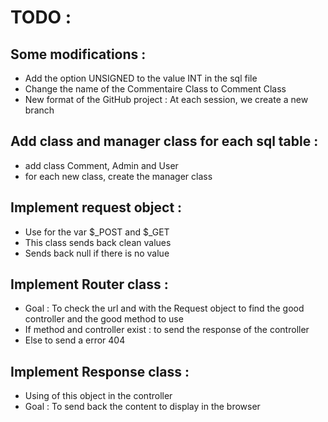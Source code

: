 # TODO :

## Some modifications : 
* Add the option UNSIGNED to the value INT in the sql file
* Change the name of the Commentaire Class to Comment Class
* New format of the GitHub project : At each session, we create a new branch

## Add class and manager class for each sql table : 
* add class Comment, Admin and User
* for each new class, create the manager class

## Implement request object : 
* Use for the var $_POST and $_GET
* This class sends back clean values
* Sends back null if there is no value

## Implement Router class : 
* Goal : To check the url and with the Request object to find the good controller and the good method to use
* If method and controller exist : to send the response of the controller
* Else to send a error 404

## Implement Response class : 
* Using of this object in the controller
* Goal : To send back the content to display in the browser

